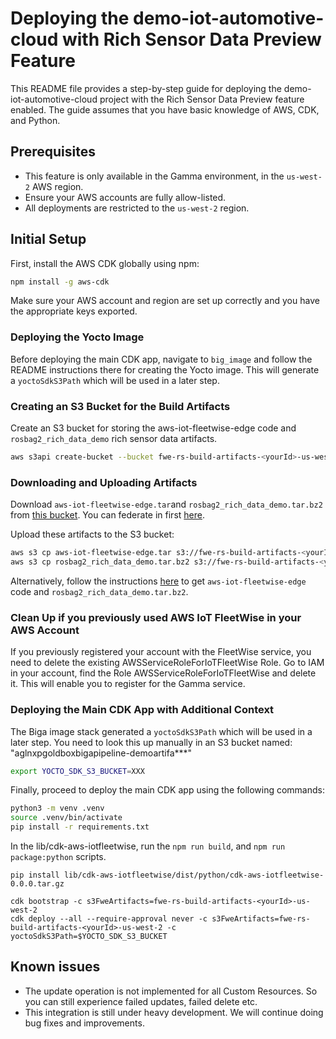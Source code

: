 # Deploying the demo-iot-automotive-cloud with Rich Sensor Data Preview Feature

This README file provides a step-by-step guide for deploying the demo-iot-automotive-cloud project with the Rich Sensor Data Preview feature enabled. The guide assumes that you have basic knowledge of AWS, CDK, and Python.

## Prerequisites

- This feature is only available in the Gamma environment, in the `us-west-2` AWS region.
- Ensure your AWS accounts are fully allow-listed.
- All deployments are restricted to the `us-west-2` region.

## Initial Setup

First, install the AWS CDK globally using npm:

```bash
npm install -g aws-cdk
```

Make sure your AWS account and region are set up correctly and you have the appropriate keys exported.


### Deploying the Yocto Image

Before deploying the main CDK app, navigate to `big_image` and follow the README instructions there for creating the Yocto image. This will generate a `yoctoSdkS3Path` which will be used in a later step.

### Creating an S3 Bucket for the Build Artifacts

Create an S3 bucket for storing the aws-iot-fleetwise-edge code and `rosbag2_rich_data_demo` rich sensor data artifacts.

```bash
aws s3api create-bucket --bucket fwe-rs-build-artifacts-<yourId>-us-west-2 --region us-west-2 --create-bucket-configuration LocationConstraint=us-west-2
```

### Downloading and Uploading Artifacts

Download `aws-iot-fleetwise-edge.tar`and `rosbag2_rich_data_demo.tar.bz2` from [this bucket](https://s3.console.aws.amazon.com/s3/buckets/fwe-rs-build-artifacts-us-west-2?region=us-west-2&tab=objects#).
You can federate in first [here](https://isengard.amazon.com/federate?account=920355565112&role=Admin). 

Upload these artifacts to the S3 bucket:

```bash
aws s3 cp aws-iot-fleetwise-edge.tar s3://fwe-rs-build-artifacts-<yourId>-us-west-2
aws s3 cp rosbag2_rich_data_demo.tar.bz2 s3://fwe-rs-build-artifacts-<yourId>-us-west-2
```

Alternatively, follow the instructions [here](https://gitlab.aws.dev/aws-iot-automotive/IoTAutobahnVehicleAgent/-/blob/mainline/docs/vision-system-data/vision-system-data-demo.md#obtain-the-fwe-code-for-vision-system-data) to get `aws-iot-fleetwise-edge` code and `rosbag2_rich_data_demo.tar.bz2`.


### Clean Up if you previously used AWS IoT FleetWise in your AWS Account

If you previously registered your account with the FleetWise service, you need to delete the existing AWSServiceRoleForIoTFleetWise Role. Go to IAM in your account, find the Role AWSServiceRoleForIoTFleetWise and delete it. This will enable you to register for the Gamma service.

### Deploying the Main CDK App with Additional Context

The Biga image stack generated a `yoctoSdkS3Path` which will be used in a later step. You need to look this up manually in an S3 bucket named: "aglnxpgoldboxbigapipeline-demoartifa***"

```bash
export YOCTO_SDK_S3_BUCKET=XXX
```

Finally, proceed to deploy the main CDK app using the following commands:

```bash
python3 -m venv .venv
source .venv/bin/activate
pip install -r requirements.txt
```
In the lib/cdk-aws-iotfleetwise, run the `npm run build`, and `npm run package:python` scripts.

`pip install lib/cdk-aws-iotfleetwise/dist/python/cdk-aws-iotfleetwise-0.0.0.tar.gz`

```
cdk bootstrap -c s3FweArtifacts=fwe-rs-build-artifacts-<yourId>-us-west-2
cdk deploy --all --require-approval never -c s3FweArtifacts=fwe-rs-build-artifacts-<yourId>-us-west-2 -c yoctoSdkS3Path=$YOCTO_SDK_S3_BUCKET
```

## Known issues
- The update operation is not implemented for all Custom Resources. So you can still experience failed updates, failed delete etc.
- This integration is still under heavy development. We will continue doing bug fixes and improvements.
